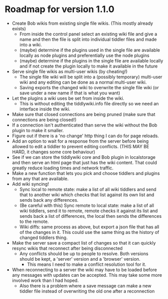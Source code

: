 # Roadmap for version 1.1.0

- Create Bob wikis from existing single file wikis. (This mostly already exists)
  - From inside the control panel select an existing wiki file and give a name
    and then the file is split into individual tiddler files and made into a
    wiki.
  - (maybe) determine if the plugins used in the single file are available
    locally as node plugins and preferentially use the node plugins
  - (maybe) determine if the plugins in the single file are available locally
    and if not create the plugin locally to make it available in the future
- Serve single file wikis as multi-user wikis (by cheating!)
  - The single file wiki will be split into a (possibly temporary) multi-user
    wiki and any editing can be done as a normal multi-user wiki.
  - Saving exports the changed wiki to overwrite the single file wiki (or save
    under a new name if that is what you want)
- Let the plugins a wiki uses be set from inside the wiki.
  - This is without editing the tiddlywiki.info file directly so we need an
    interface inside the wiki.
- Make sure that closed connections are being pruned (make sure that
  connections are being closed!)
- If a connection isn't authenticated than serve the wiki without the Bob
  plugin to make it smaller.
- Figure out if there is a 'no change' http thing I can do for page reloads.
- Add an option to wait for a response from the server before being allowed to
  edit a tiddler to prevent editing conflicts. (THIS MAY BE HARD, it changes
  some core behaviour)
- See if we can store the tiddlywiki core and Bob plugin in localstorage and
  then serve an html page that just has the wiki content. That could greatly
  reduce loading times and network traffic.
- Make a new function that lets you pick and choose tiddlers and plugins from
  any that are available.
- Add wiki syncing!
  - Sync local to remote state: make a list of all wiki tiddlers and send that
    to another wiki which checks that list against its own list and sends back
    any differences.
  - (Be careful with this) Sync remote to local state: make a list of all wiki
    tiddlers, send it to remote, remote checks it against its list and sends
    back a list of differences, the local then sends the differences to the
    remote.
  - Wiki diffs: same process as above, but export a json file that has all of
    the changes in it. This could use the same thing as the history of changed
    tiddlers thing.
- Make the server save a compact list of changes so that it can quickly resync
  wikis that reconnect after being disconnected
  - Any conflicts should be up to people to resolve. Both versions should be
    kept, a 'server' version and a 'browser' version.
    - This means I need to make a conflict resolution tool for it.
- When reconnecting to a server the wiki may have to be loaded before any
  messages with updates can be accepted. This may take some more involved work
  than I had hoped.
  - Also there is a problem where a save message can make a new tiddler file instead of overwriting the old one after a reconnection
